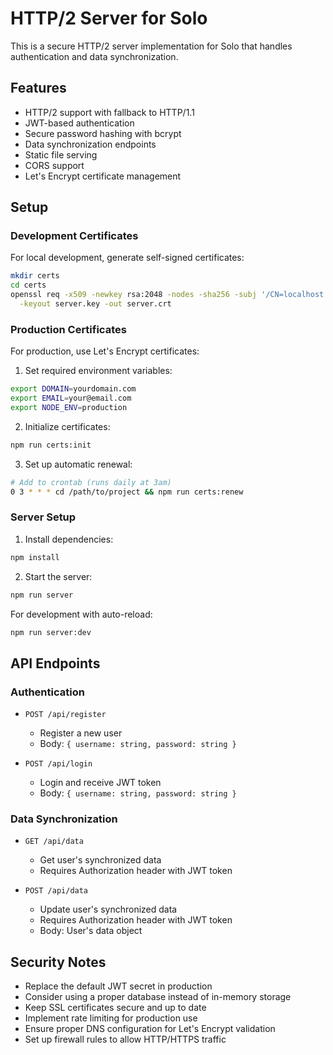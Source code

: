 # HTTP/2 Server for Solo

This is a secure HTTP/2 server implementation for Solo that handles authentication and data synchronization.

## Features

- HTTP/2 support with fallback to HTTP/1.1
- JWT-based authentication
- Secure password hashing with bcrypt
- Data synchronization endpoints
- Static file serving
- CORS support
- Let's Encrypt certificate management

## Setup

### Development Certificates

For local development, generate self-signed certificates:

```bash
mkdir certs
cd certs
openssl req -x509 -newkey rsa:2048 -nodes -sha256 -subj '/CN=localhost' \
  -keyout server.key -out server.crt
```

### Production Certificates

For production, use Let's Encrypt certificates:

1. Set required environment variables:
```bash
export DOMAIN=yourdomain.com
export EMAIL=your@email.com
export NODE_ENV=production
```

2. Initialize certificates:
```bash
npm run certs:init
```

3. Set up automatic renewal:
```bash
# Add to crontab (runs daily at 3am)
0 3 * * * cd /path/to/project && npm run certs:renew
```

### Server Setup

1. Install dependencies:
```bash
npm install
```

2. Start the server:
```bash
npm run server
```

For development with auto-reload:
```bash
npm run server:dev
```

## API Endpoints

### Authentication

- `POST /api/register`
  - Register a new user
  - Body: `{ username: string, password: string }`

- `POST /api/login`
  - Login and receive JWT token
  - Body: `{ username: string, password: string }`

### Data Synchronization

- `GET /api/data`
  - Get user's synchronized data
  - Requires Authorization header with JWT token

- `POST /api/data`
  - Update user's synchronized data
  - Requires Authorization header with JWT token
  - Body: User's data object

## Security Notes

- Replace the default JWT secret in production
- Consider using a proper database instead of in-memory storage
- Keep SSL certificates secure and up to date
- Implement rate limiting for production use
- Ensure proper DNS configuration for Let's Encrypt validation
- Set up firewall rules to allow HTTP/HTTPS traffic